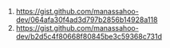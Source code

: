 1. https://gist.github.com/manassahoo-dev/064afa30f4ad3d797b2856b14928a118
2. https://gist.github.com/manassahoo-dev/b2d5c4f80668f80845be3c59368c731d
